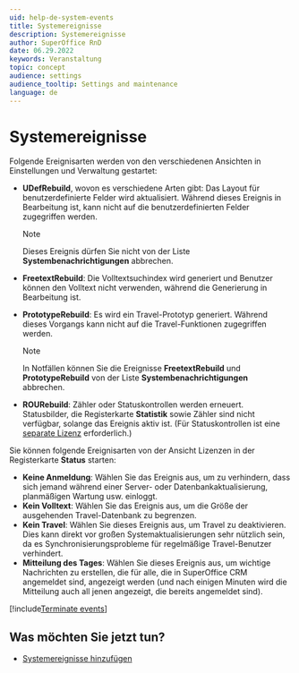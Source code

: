 ```yaml
---
uid: help-de-system-events
title: Systemereignisse
description: Systemereignisse
author: SuperOffice RnD
date: 06.29.2022
keywords: Veranstaltung
topic: concept
audience: settings
audience_tooltip: Settings and maintenance
language: de
---
```


# Systemereignisse

Folgende Ereignisarten werden von den verschiedenen Ansichten in Einstellungen und Verwaltung gestartet:

* **UDefRebuild**, wovon es verschiedene Arten gibt: Das Layout für benutzerdefinierte Felder wird aktualisiert. Während dieses Ereignis in Bearbeitung ist, kann nicht auf die benutzerdefinierten Felder zugegriffen werden.

    > [!NOTE]
    > Dieses Ereignis dürfen Sie nicht von der Liste **Systembenachrichtigungen** abbrechen.

* **FreetextRebuild**: Die Volltextsuchindex wird generiert und Benutzer können den Volltext nicht verwenden, während die Generierung in Bearbeitung ist.

* **PrototypeRebuild**: Es wird ein Travel-Prototyp generiert. Während dieses Vorgangs kann nicht auf die Travel-Funktionen zugegriffen werden.

    > [!NOTE]
    > In Notfällen können Sie die Ereignisse **FreetextRebuild** und **PrototypeRebuild** von der Liste **Systembenachrichtigungen** abbrechen.

* **ROURebuild**: Zähler oder Statuskontrollen werden erneuert. Statusbilder, die Registerkarte **Statistik** sowie Zähler sind nicht verfügbar, solange das Ereignis aktiv ist. (Für Statuskontrollen ist eine [separate Lizenz][2] erforderlich.)

Sie können folgende Ereignisarten von der Ansicht Lizenzen in der Registerkarte **Status** starten:

* **Keine Anmeldung**: Wählen Sie das Ereignis aus, um zu verhindern, dass sich jemand während einer Server- oder Datenbankaktualisierung, planmäßigen Wartung usw. einloggt.
* **Kein Volltext**: Wählen Sie das Ereignis aus, um die Größe der ausgehenden Travel-Datenbank zu begrenzen.
* **Kein Travel**: Wählen Sie dieses Ereignis aus, um Travel zu deaktivieren. Dies kann direkt vor großen Systemaktualisierungen sehr nützlich sein, da es Synchronisierungsprobleme für regelmäßige Travel-Benutzer verhindert.
* **Mitteilung des Tages**: Wählen Sie dieses Ereignis aus, um wichtige Nachrichten zu erstellen, die für alle, die in SuperOffice CRM angemeldet sind, angezeigt werden (und nach einigen Minuten wird die Mitteilung auch all jenen angezeigt, die bereits angemeldet sind).

[!include[Terminate events](includes/note-terminate-event.md)]

## Was möchten Sie jetzt tun?

* [Systemereignisse hinzufügen][1]

<!-- Referenced links -->
[1]: add-system-event.md
[2]: ../../../en/admin/license/index.md

<!-- Referenced images -->
